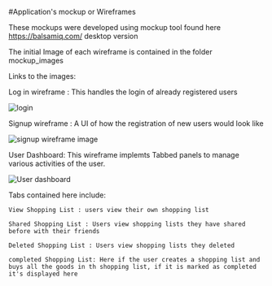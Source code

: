 #Application's mockup or Wireframes

These mockups were developed using mockup tool found here https://balsamiq.com/ desktop version

The initial Image of each wireframe is contained in the folder mockup_images

Links to the images:

Log in wireframe : This handles the login of already registered users

![login](https://github.com/mirr254/Andela-Developer-Challenge---Shopping-List-V2.0/blob/master/wireframes/mockup_images/Log%20in.png)


Signup wireframe : A UI of how the registration of new users would look like

![signup wireframe image](https://github.com/mirr254/Andela-Developer-Challenge---Shopping-List-V2.0/blob/master/wireframes/mockup_images/Signup.png)

User Dashboard: This wireframe implemts Tabbed panels to manage various activities of the user. 

![User dashboard](https://github.com/mirr254/Andela-Developer-Challenge---Shopping-List-V2.0/blob/master/wireframes/mockup_images/User%20Dashboard.png)
 

 Tabs contained here include: 

 	View Shopping List : users view their own shopping list

 	Shared Shopping List : Users view shopping lists they have shared before with their friends

 	Deleted Shopping List : Users view shopping lists they deleted

 	completed Shopping List: Here if the user creates a shopping list and buys all the goods in th shopping list, if it is marked as completed it's displayed here
